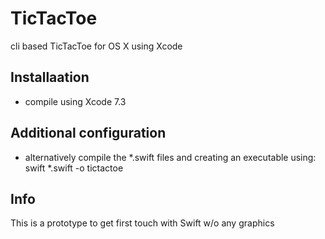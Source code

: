 # TicTacToe
cli based TicTacToe for OS X using Xcode

## Installaation
* compile using Xcode 7.3

## Additional configuration
* alternatively compile the *.swift files and creating an executable using:
swift *.swift -o tictactoe

## Info
This is a prototype to get first touch with Swift w/o any graphics
